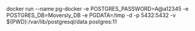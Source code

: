 docker run --name pg-docker -e POSTGRES_PASSWORD=A@a12345 -e POSTGRES_DB=Moversly_DB -e PGDATA=/tmp -d -p 5432:5432 -v ${PWD}:/var/lib/postgresql/data postgres:11
